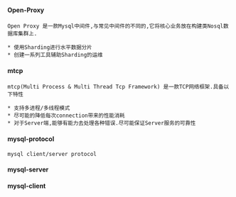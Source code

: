 #### Open-Proxy

    Open Proxy 是一款Mysql中间件,与常见中间件的不同的,它将核心业务放在构建类Nosql数据库集群上.

    * 使用Sharding进行水平数据分片
    * 创建一系列工具辅助Sharding的运维

#### mtcp

    mtcp(Multi Process & Multi Thread Tcp Framework) 是一款TCP网络框架.具备以下特性

    * 支持多进程/多线程模式
    * 尽可能的降低每次connection带来的性能消耗
    * 对于Server端,能够有能力去处理各种错误.尽可能保证Server服务的可靠性

#### mysql-protocol

    mysql client/server protocol

#### mysql-server

#### mysql-client


